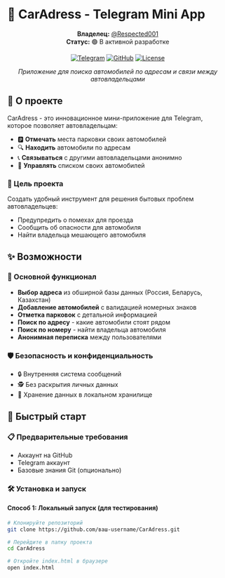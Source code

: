 # 🚗 CarAdress - Telegram Mini App

<div align="center">

**Владелец:** [@Respected001](https://t.me/Respected001)  
**Статус:** 🟢 В активной разработке  

[![Telegram](https://img.shields.io/badge/Telegram-Mini%20App-blue?logo=telegram)](https://t.me)
[![GitHub](https://img.shields.io/badge/GitHub-Repository-black?logo=github)](https://github.com)
[![License](https://img.shields.io/badge/License-MIT-green)](LICENSE)

*Приложение для поиска автомобилей по адресам и связи между автовладельцами*

</div>

## 📖 О проекте

CarAdress - это инновационное мини-приложение для Telegram, которое позволяет автовладельцам:

- 🅿️ **Отмечать** места парковки своих автомобилей
- 🔍 **Находить** автомобили по адресам  
- 📞 **Связываться** с другими автовладельцами анонимно
- 🚗 **Управлять** списком своих автомобилей

### 🎯 Цель проекта
Создать удобный инструмент для решения бытовых проблем автовладельцев:
- Предупредить о помехах для проезда
- Сообщить об опасности для автомобиля
- Найти владельца мешающего автомобиля

## ✨ Возможности

### 🔧 Основной функционал
- **Выбор адреса** из обширной базы данных (Россия, Беларусь, Казахстан)
- **Добавление автомобилей** с валидацией номерных знаков
- **Отметка парковок** с детальной информацией
- **Поиск по адресу** - какие автомобили стоят рядом
- **Поиск по номеру** - найти владельца автомобиля
- **Анонимная переписка** между пользователями

### 🛡 Безопасность и конфиденциальность
- 🔒 Внутренняя система сообщений
- 🕵️ Без раскрытия личных данных
- 📱 Хранение данных в локальном хранилище

## 🚀 Быстрый старт

### 📋 Предварительные требования
- Аккаунт на GitHub
- Telegram аккаунт
- Базовые знания Git (опционально)

### 🛠 Установка и запуск

#### Способ 1: Локальный запуск (для тестирования)
```bash
# Клонируйте репозиторий
git clone https://github.com/ваш-username/CarAdress.git

# Перейдите в папку проекта
cd CarAdress

# Откройте index.html в браузере
open index.html
